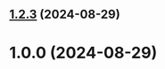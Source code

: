 ## [1.2.3](https://github.com/ovezovm/git-extended/compare/1.0.0...1.2.3) (2024-08-29)



# 1.0.0 (2024-08-29)



